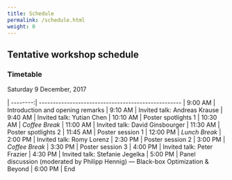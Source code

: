 ```yaml
---
title: Schedule
permalink: /schedule.html
weight: 0
---
```


## Tentative workshop schedule

### Timetable

Saturday 9 December, 2017

| --------:| ---------------------------------------------------
|  9:00 AM | Introduction and opening remarks
|  9:10 AM | Invited talk: Andreas Krause
|  9:40 AM | Invited talk: Yutian Chen 
| 10:10 AM | Poster spotlights 1
| 10:30 AM | *Coffee Break*
| 11:00 AM | Invited talk: David Ginsbourger
| 11:30 AM | Poster spotlights 2
| 11:45 AM | Poster session 1
| 12:00 PM | *Lunch Break*
|  2:00 PM | Invited talk: Romy Lorenz
|  2:30 PM | Poster session 2
|  3:00 PM | *Coffee Break*
|  3:30 PM | Poster session 3
|  4:00 PM | Invited talk: Peter Frazier
|  4:30 PM | Invited talk: Stefanie Jegelka
|  5:00 PM | Panel discussion (moderated by Philipp Hennig) &mdash; Black-box Optimization & Beyond
|  6:00 PM | End 


